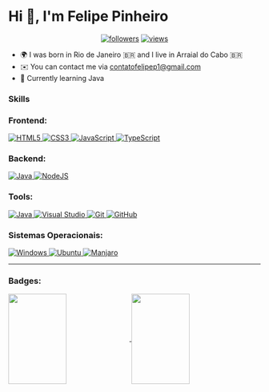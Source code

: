 Hi 👋, I'm Felipe Pinheiro
===

<p align="center">
  <a href="https://github.com/felpsfpp?tab=followers">
    <img alt="followers" title="Follow me on Github" src="https://custom-icon-badges.herokuapp.com/github/followers/felpsfpp?color=236ad3&labelColor=1155ba&style=for-the-badge&logo=person-add&label=Follow&logoColor=white"/></a>
  <a href="https://github.com/felpsfpp">
    <img alt="views" title="GitHub profile views" src="https://komarev.com/ghpvc?username=felpsfpp&style=for-the-badge"/></a>
</p>

* 🌍 I was born in Rio de Janeiro 🇧🇷 and I live in Arraial do Cabo 🇧🇷
* ✉️ You can contact me via [contatofelipep1@gmail.com](mailto:contatofelipep1@gmail.com)
* 🧠 Currently learning Java

### Skills

### Frontend:

<p>
    <a href="https://developer.mozilla.org/en-US/docs/Glossary/HTML5" target="_blank" rel="noreferrer">
        <img src="https://img.shields.io/badge/HTML5-E34F26?style=for-the-badge&logo=html5&logoColor=white" alt="HTML5" />
    </a>
    <a href="https://www.w3.org/TR/CSS/#css" target="_blank" rel="noreferrer">
        <img src="https://img.shields.io/badge/CSS3-1572B6?style=for-the-badge&logo=css3&logoColor=white" alt="CSS3" />
    </a>
    <a href="https://developer.mozilla.org/en-US/docs/Web/JavaScript" target="_blank" rel="noreferrer">
        <img src="https://img.shields.io/badge/JavaScript-F7DF1E?style=for-the-badge&logo=javascript&logoColor=000000" alt="JavaScript" />
    </a>
    <a href="https://www.typescriptlang.org/" target="_blank" rel="noreferrer"> <img src="https://img.shields.io/badge/TypeScript-007ACC?style=for-the-badge&logo=typescript&logoColor=white" alt="TypeScript" />
    </a>
</p>

### Backend:

<p>
    <a href="https://www.oracle.com/java/" target="_blank" rel="noreferrer">
        <img src="https://img.shields.io/badge/Java-5381a1?style=for-the-badge&logo=openjdk&logoColor=white" alt="Java" />
    </a>
    <a href="https://nodejs.org/en/" target="_blank" rel="noreferrer">
        <img src="https://img.shields.io/badge/Node.js-339933?style=for-the-badge&logo=nodedotjs&logoColor=white" alt="NodeJS" />
    </a>
</p>

### Tools:

<p>
    <a href="https://www.oracle.com/java/" target="_blank" rel="noreferrer">
        <img src="https://img.shields.io/badge/visual_studio_code-007ACC?style=for-the-badge&logo=visualstudiocode&logoColor=white" alt="Java" />
    </a>
    <a href="https://nodejs.org/en/" target="_blank" rel="noreferrer">
        <img src="https://img.shields.io/badge/visual_studio-563D7C?style=for-the-badge&logo=visualstudio&logoColor=white" alt="Visual Studio" />
    </a>
      <a href="https://git-scm.com/" target="_blank" rel="noreferrer">
        <img src="https://img.shields.io/badge/git-E34F26?style=for-the-badge&logo=git&logoColor=white" 
alt="Git"/>
    </a>
      <a href="https://github.com/" target="_blank" rel="noreferrer">
        <img src="https://img.shields.io/badge/GitHub-1572B6?style=for-the-badge&logo=github&logoColor=white" 
alt="GitHub" />
    </a>
</p>

### Sistemas Operacionais:

<p>
    <a href="https://www.microsoft.com/pt-br/windows/" target="_blank" rel="noreferrer">
        <img src="https://img.shields.io/badge/Windows-0078D6?style=for-the-badge&logo=windows11&logoColor=white" alt="Windows" />
    </a>
    </a>
    <a href="https://ubuntu.com/" target="_blank" rel="noreferrer">
        <img src="https://img.shields.io/badge/Ubuntu-E95420?style=for-the-badge&logo=ubuntu&logoColor=white" alt="Ubuntu" />
    </a>
    <a href="https://manjaro.org/" target="_blank" rel="noreferrer">
        <img src="https://img.shields.io/badge/Manjaro-339933?style=for-the-badge&logo=manjaro&logoColor=white" alt="Manjaro"/>
    </a>
</p>

---

### Badges:

<a href="https://github.com/Doutorwar">
<img align="center" width="48%" height="180" src="https://github-readme-stats.vercel.app/api?username=felpsfpp&show_icons=true&theme=github_dark&include_all_commits=true&count_private=true" />

<img align="center" width="48%" height="180" src="https://github-readme-stats.vercel.app/api/top-langs/?username=felpsfpp&count_private=true&layout=compact&theme=github_dark&langs_count=10" />
</a>

